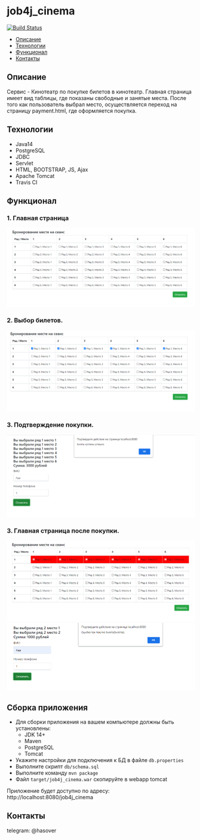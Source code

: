 # job4j_cinema
[![Build Status](https://app.travis-ci.com/hasover/job4j_cinema.svg?branch=master)](https://app.travis-ci.com/hasover/job4j_cinema)

* [Описание](#описание)
* [Технологии](#технологии)
* [Функционал](#функционал)
* [Контакты](#контакты)

## Описание
Сервис - Кинотеатр по покупке билетов в кинотеатр. Главная страница имеет вид таблицы, где показаны свободные и занятые места.
После того как пользователь выбрал место, осуществляется переход на страницу payment.html, где оформляется покупка.

## Технологии
* Java14
* PostgreSQL
* JDBC
* Servlet
* HTML, BOOTSTRAP, JS, Ajax
* Apache Tomcat
* Travis CI

## Функционал

### 1. Главная страница
![alt text](https://github.com/hasover/job4j_cinema/blob/master/images/%D0%BD%D0%B0%D1%87%D0%B0%D0%BB%D1%8C%D0%BD%D0%B0%D1%8F_%D1%81%D1%82%D1%80%D0%B0%D0%BD%D0%B8%D1%86%D0%B0.PNG)
### 2. Выбор билетов.
![alt text](https://github.com/hasover/job4j_cinema/blob/master/images/%D0%92%D1%8B%D0%B1%D0%BE%D1%80.PNG)
### 3. Подтверждение покупки.
![alt text](https://github.com/hasover/job4j_cinema/blob/master/images/%D0%BF%D0%BE%D0%BA%D1%83%D0%BF%D0%BA%D0%B0.PNG)
### 3. Главная страница после покупки.
![alt text](https://github.com/hasover/job4j_cinema/blob/master/images/%D1%83%D0%B4%D0%B0%D1%87%D0%BD%D0%B0%D1%8F%20%D0%BF%D0%BE%D0%BA%D1%83%D0%BF%D0%BA%D0%B0.PNG)
![alt text](https://github.com/hasover/job4j_cinema/blob/master/images/%D0%BD%D0%B5%D1%83%D0%B4%D0%B0%D1%87%D0%BD%D0%B0%D1%8F%20%D0%BF%D0%BE%D0%BA%D1%83%D0%BF%D0%BA%D0%B0.PNG)

## Сборка приложения
- Для сборки приложения на вашем компьютере должны быть установлены:
    - JDK 14+
    - Maven
    - PostgreSQL
    - Tomcat
- Укажите настройки для подключения к БД в файле `db.properties`
- Выполните скрипт `db/schema.sql`
- Выполните команду `mvn package`
- Файл `target/job4j_cinema.war` скопируйте в webapp tomcat

Приложение будет доступно по адресу: http://localhost:8080/job4j_cinema

## Контакты
telegram: @hasover
